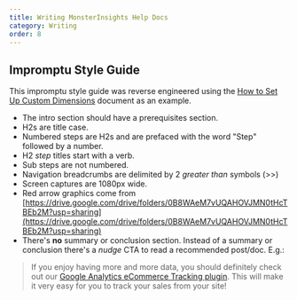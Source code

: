 ```yaml
---
title: Writing MonsterInsights Help Docs
category: Writing
order: 8
---
```


## Impromptu Style Guide 

This impromptu style guide was reverse engineered using the [How to Set Up Custom Dimensions](https://www.monsterinsights.com/docs/how-do-i-set-up-custom-dimensions/) document as an example.

- The intro section should have a prerequisites section.
- H2s are title case.
- Numbered steps are H2s and are prefaced with the word "Step" followed by a number.
- H2 _step_ titles start with a verb.
- Sub steps are not numbered.
- Navigation breadcrumbs are delimited by 2 _greater than_ symbols (>>)
- Screen captures are 1080px wide.
- Red arrow graphics come from
[https://drive.google.com/drive/folders/0B8WAeM7vUQAHOVJMN0tHcTBEb2M?usp=sharing](https://drive.google.com/drive/folders/0B8WAeM7vUQAHOVJMN0tHcTBEb2M?usp=sharing)
- There's **no** summary or conclusion section. Instead of a summary or conclusion there's a _nudge_ CTA to read a recommended post/doc. E.g.:

<blockquote>
If you enjoy having more and more data, you should definitely check out our <a href="https://www.monsterinsights.com/addon/ecommerce/">Google Analytics eCommerce Tracking plugin</a>. This will make it very easy for you to track your sales from your site!
</blockquote>
